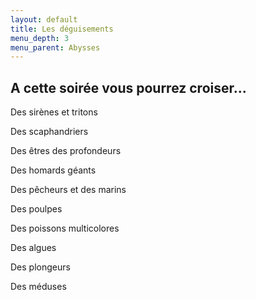 ```yaml
---
layout: default
title: Les déguisements
menu_depth: 3
menu_parent: Abysses
---
```


## A cette soirée vous pourrez croiser...

Des sirènes et tritons

Des scaphandriers

Des êtres des profondeurs

Des homards géants

Des pêcheurs et des marins

Des poulpes

Des poissons multicolores

Des algues

Des plongeurs

Des méduses
